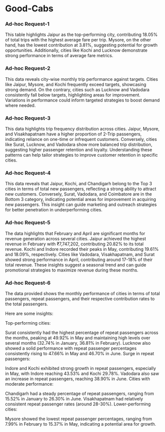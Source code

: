 # Good-Cabs

### Ad-hoc Request-1

This table highlights Jaipur as the top-performing city, contributing 18.05% of total trips with the highest average fare per trip. Mysore, on the other hand, has the lowest contribution at 3.81%, suggesting potential for growth opportunities. Additionally, cities like Kochi and Lucknow demonstrate strong performance in terms of average fare metrics.

### Ad-hoc Request-2

This data reveals city-wise monthly trip performance against targets. Cities like Jaipur, Mysore, and Kochi frequently exceed targets, showcasing strong demand. On the contrary, cities such as Lucknow and Vadodara consistently fall below targets, highlighting areas for improvement. Variations in performance could inform targeted strategies to boost demand where needed.

### Ad-hoc Request-3

This data highlights trip frequency distribution across cities. Jaipur, Mysore, and Visakhapatnam have a higher proportion of 2-Trip passengers, indicating reliance on one-time or infrequent customers. Conversely, cities like Surat, Lucknow, and Vadodara show more balanced trip distribution, suggesting higher passenger retention and loyalty. Understanding these patterns can help tailor strategies to improve customer retention in specific cities.

### Ad-hoc Request-4

This data reveals that Jaipur, Kochi, and Chandigarh belong to the Top 3 cities in terms of total new passengers, reflecting a strong ability to attract new customers. Conversely, Surat, Vadodara, and Coimbatore are in the Bottom 3 category, indicating potential areas for improvement in acquiring new passengers. This insight can guide marketing and outreach strategies for better penetration in underperforming cities.

### Ad-hoc Request-5

The data highlights that February and April are significant months for revenue generation across several cities. Jaipur achieved the highest revenue in February with ₹7,747,202, contributing 20.82% to its total revenue. Kochi and Indore recorded their peaks in May, contributing 19.61% and 18.09%, respectively. Cities like Vadodara, Visakhapatnam, and Surat showed strong performance in April, contributing around 17-18% of their total revenue. These insights suggest a seasonal trend and can guide promotional strategies to maximize revenue during these months.

### Ad-hoc Request-6

The data provided shows the monthly performance of cities in terms of total passengers, repeat passengers, and their respective contribution rates to the total passengers.

Here are some insights:

Top-performing cities:

Surat consistently had the highest percentage of repeat passengers across the months, peaking at 49.92% in May and maintaining high levels over several months (32.74% in January, 36.81% in February).
Lucknow also showed a solid performance with repeat passenger percentages consistently rising to 47.66% in May and 46.70% in June.
Surge in repeat passengers:

Indore and Kochi exhibited strong growth in repeat passengers, especially in May, with Indore reaching 43.53% and Kochi 29.78%.
Vadodara also saw an increase in repeat passengers, reaching 38.90% in June.
Cities with moderate performance:

Chandigarh had a steady percentage of repeat passengers, ranging from 15.52% in January to 26.30% in June.
Visakhapatnam had relatively consistent repeat passenger rates (around 28-30%).
Lower-performing cities:

Mysore showed the lowest repeat passenger percentages, ranging from 7.99% in February to 15.37% in May, indicating a potential area for growth.


